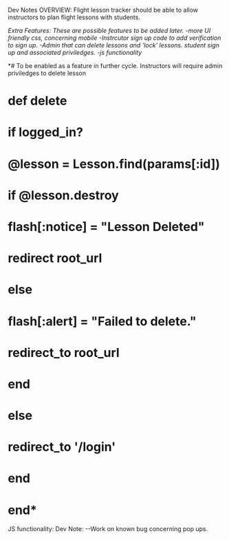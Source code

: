 Dev Notes
OVERVIEW: Flight lesson tracker should be able to allow instructors to plan flight lessons with students.


*Extra Features: These are possible features to be added later.
-more UI friendly css, concerning mobile
-Instrcutor sign up code to add verification to sign up.
-Admin that can delete lessons and 'lock' lessons.
student sign up and associated priviledges.
-js functionality*

*# To be enabled as a feature in further cycle. Instructors will require admin priviledges to delete lesson
# def delete
#   if logged_in?
#     @lesson = Lesson.find(params[:id])
#     if @lesson.destroy
#       flash[:notice] = "Lesson Deleted"
#       redirect root_url
#     else
#       flash[:alert] = "Failed to delete."
#       redirect_to root_url
#     end
#   else
#     redirect_to '/login'
#   end
# end*

JS functionality:
Dev Note:
--Work on known bug concerning pop ups.
